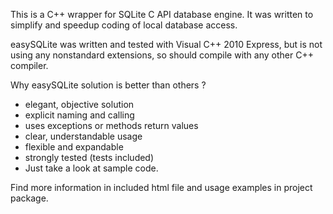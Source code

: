 This is a C++ wrapper for SQLite C API database engine.
It was written to simplify and speedup coding of local database access.

easySQLite was written and tested with Visual C++ 2010 Express, but is not using any nonstandard extensions, so should compile with any other C++ compiler.

Why easySQLite solution is better than others ?

  * elegant, objective solution
  * explicit naming and calling
  * uses exceptions or methods return values
  * clear, understandable usage
  * flexible and expandable
  * strongly tested (tests included)
  * Just take a look at sample code.

Find more information in included html file and usage examples in project package.

